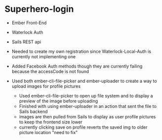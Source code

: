 # Superhero-login
- Ember Front-End
- Waterlock Auth
- Sails REST api

- Needed to create my own registration since Waterlock-Local-Auth is currently not implementing one
- Added Facebook Auth methods though they are currently failing because the accessCode is not found
- Used both ember-cli-file-picker and ember-uploader to create a way to upload images for profile pictures
  - Used ember-cli-file-picker to open up file system and to display a preview of the image before uploading
  - Finished with using ember-uploader in an action that sent the file to Sails backend
  - images are then pulled from Sails to display as user profile pictures to keep the frontend size lower
  - currently clicking save on profile reverts the saved img to older picture location "need to fix"
